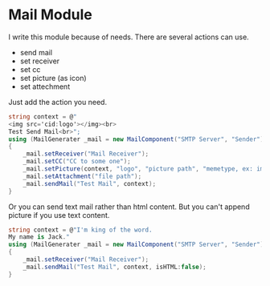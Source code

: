 # Mail Module

I write this module because of needs.
There are several actions can use.

* send mail
* set receiver
* set cc
* set picture (as icon)
* set attechment

Just add the action you need.

```csharp
string context = @"
<img src='cid:logo'></img><br>
Test Send Mail<br>";
using (MailGenerater _mail = new MailComponent("SMTP Server", "Sender"))
{
    _mail.setReceiver("Mail Receiver");
    _mail.setCC("CC to some one");
    _mail.setPicture(context, "logo", "picture path", "memetype, ex: img/png");
    _mail.setAttachment("file path");
    _mail.sendMail("Test Mail", context);
}
```

Or you can send text mail rather than html content.
But you can't append picture if you use text content.

```csharp
string context = @"I'm king of the word.
My name is Jack."
using (MailGenerater _mail = new MailComponent("SMTP Server", "Sender"))
{
    _mail.setReceiver("Mail Receiver");
    _mail.sendMail("Test Mail", context, isHTML:false);
}
```
